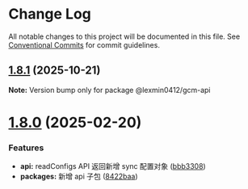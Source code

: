 # Change Log

All notable changes to this project will be documented in this file.
See [Conventional Commits](https://conventionalcommits.org) for commit guidelines.

## [1.8.1](https://github.com/lexmin0412/git-config-manager/compare/v1.8.0...v1.8.1) (2025-10-21)

**Note:** Version bump only for package @lexmin0412/gcm-api





# [1.8.0](https://github.com/lexmin0412/git-config-manager/compare/v1.7.1...v1.8.0) (2025-02-20)


### Features

* **api:** readConfigs API 返回新增 sync 配置对象 ([bbb3308](https://github.com/lexmin0412/git-config-manager/commit/bbb330873515270b6341e8661b249dd5b369a8b1))
* **packages:** 新增 api 子包 ([8422baa](https://github.com/lexmin0412/git-config-manager/commit/8422baab45bd5d851c864e4e7bad1017cb54a594))
